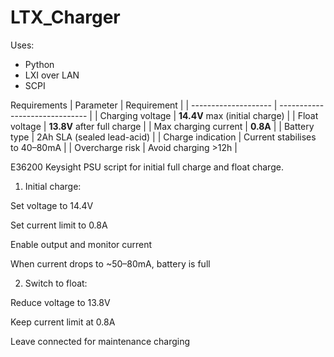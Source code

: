 # LTX_Charger
Uses:
- Python
- LXI over LAN
- SCPI

Requirements 
| Parameter            | Requirement                    |
| -------------------- | ------------------------------ |
| Charging voltage     | **14.4V** max (initial charge) |
| Float voltage        | **13.8V** after full charge    |
| Max charging current | **0.8A**                       |
| Battery type         | 2Ah SLA (sealed lead-acid)     |
| Charge indication    | Current stabilises to 40–80mA  |
| Overcharge risk      | Avoid charging >12h            |

E36200 Keysight PSU script for initial full charge and float charge.

1. Initial charge:
   
  Set voltage to 14.4V

  Set current limit to 0.8A

  Enable output and monitor current

  When current drops to ~50–80mA, battery is full

2. Switch to float:

  Reduce voltage to 13.8V

  Keep current limit at 0.8A

  Leave connected for maintenance charging
